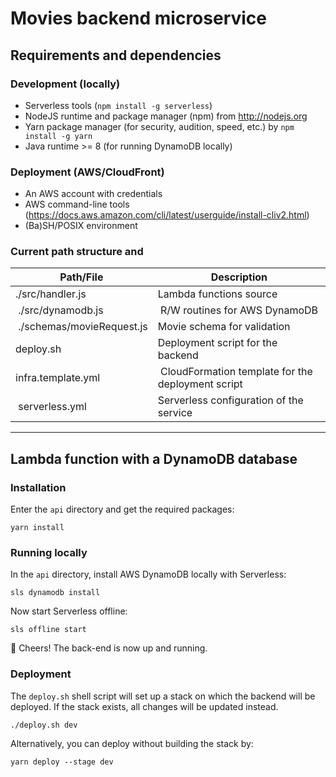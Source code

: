 # Movies backend microservice

## Requirements and dependencies

### Development (locally)

- Serverless tools (`npm install -g serverless`)
- NodeJS runtime and package manager (npm) from http://nodejs.org
- Yarn package manager (for security, audition, speed, etc.) by `npm install -g yarn`
- Java runtime >= 8 (for running DynamoDB locally)

### Deployment (AWS/CloudFront)

- An AWS account with credentials
- AWS command-line tools (https://docs.aws.amazon.com/cli/latest/userguide/install-cliv2.html)
- (Ba)SH/POSIX environment

### Current path structure and 

| Path/File | Description |
|-|-|
| ./src/handler.js          | Lambda functions source |
| ./src/dynamodb.js         | R/W routines for AWS DynamoDB |
| ./schemas/movieRequest.js | Movie schema for validation |
| deploy.sh                 | Deployment script for the backend |
| infra.template.yml        | CloudFormation template for the deployment script |
| serverless.yml            | Serverless configuration of the service |

---

## Lambda function with a DynamoDB database

### Installation

Enter the `api` directory and get the required packages:

`yarn install`

### Running locally

In the `api` directory, install AWS DynamoDB locally with Serverless:

`sls dynamodb install`

Now start Serverless offline:

`sls offline start`

🍺 Cheers! The back-end is now up and running.

### Deployment

The `deploy.sh` shell script will set up a stack on which the backend will be deployed.
If the stack exists, all changes will be updated instead.

`./deploy.sh dev`

Alternatively, you can deploy without building the stack by:

`yarn deploy --stage dev`
